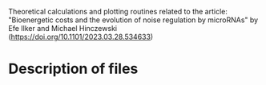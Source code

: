 Theoretical calculations and plotting routines related to the article:
"Bioenergetic costs and the evolution of noise regulation by microRNAs"
by Efe Ilker and Michael Hinczewski (https://doi.org/10.1101/2023.03.28.534633)

# Description of files
